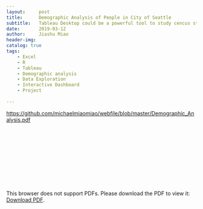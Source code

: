 ```yaml
---
layout:     post
title:      Demographic Analysis of People in City of Seattle
subtitle:   Tableau Desktop could be a powerful tool to study cencus statistically and display plots that demonstrate business insight and any other interesting findings.
date:       2019-03-12
author:     Jiashu Miao
header-img: 
catalog: true
tags:
    - Excel
    - R
    - Tableau
    - Demographic analysis
    - Data Exploration
    - Interactive Dashboard
    - Project 
    
---
```



https://github.com/michaelmiaomiao/webfile/blob/master/Demographic_Analysis.pdf


<object data="https://michaelmiaomiao.github.io/webfile/Demographic_Analysis.pdf" type="application/pdf" width="700px" height="700px">
    <embed src="https://michaelmiaomiao.github.io/webfile/Demographic_Analysis.pdf">
        <p>This browser does not support PDFs. Please download the PDF to view it: <a href="https://michaelmiaomiao.github.io/webfile/Demographic_Analysis.pdf">Download PDF</a>.</p>
    </embed> 
</object>



